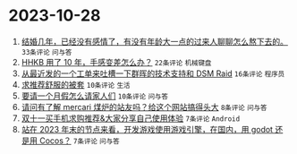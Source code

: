 # 2023-10-28

1. [结婚几年，已经没有感情了，有没有年龄大一点的过来人聊聊怎么熬下去的。](https://www.v2ex.com/t/986200) `33条评论` `问与答`
1. [HHKB 用了 10 年，手感变差怎么办？](https://www.v2ex.com/t/986182) `22条评论` `机械键盘`
1. [从最近发的一个工单来吐槽一下群晖的技术支持和 DSM Raid](https://www.v2ex.com/t/986195) `16条评论` `程序员`
1. [求推荐舒服的被套](https://www.v2ex.com/t/986192) `10条评论` `生活`
1. [要请一个月假怎么请家人们](https://www.v2ex.com/t/986187) `10条评论` `问与答`
1. [请问有了解 mercari 煤炉的站友吗？给这个网站搞得头大](https://www.v2ex.com/t/986185) `8条评论` `问与答`
1. [双十一买手机求购推荐&大家分享自己使用体验](https://www.v2ex.com/t/986198) `7条评论` `Android`
1. [站在 2023 年末的节点来看，开发游戏使用游戏引擎，在国内，用 godot 还是用 Cocos？](https://www.v2ex.com/t/986188) `7条评论` `问与答`

